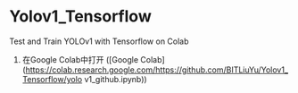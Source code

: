 # Yolov1_Tensorflow
Test and Train YOLOv1 with Tensorflow on Colab

1. 在Google Colab中打开
([Google Colab](https://colab.research.google.com/https://github.com/BITLiuYu/Yolov1_Tensorflow/yolo v1_github.ipynb))
